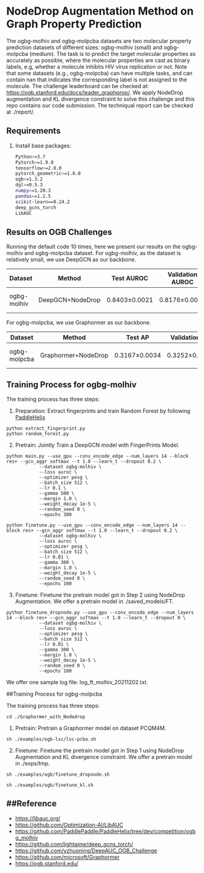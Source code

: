 # NodeDrop Augmentation Method on Graph Property Prediction
The ogbg-molhiv and ogbg-molpcba datasets are two molecular property prediction datasets of different sizes: ogbg-molhiv (small) and ogbg-molpcba (medium).
The task is to predict the target molecular properties as accurately as possible, where the molecular properties are cast as binary labels, e.g, whether a molecule inhibits HIV virus replication or not. Note that some datasets (e.g., ogbg-molpcba) can have multiple tasks, and can contain nan that indicates the corresponding label is not assigned to the molecule.
The challenge leaderboard can be checked at: https://ogb.stanford.edu/docs/leader_graphprop/.
We apply NodeDrop augmentation and KL divergence constraint to solve this challenge and this repo contains our code submission.
The techniqual report can be checked at ./report/.

## Requirements
1. Install base packages:
    ```bash
    Python>=3.7
    Pytorch>=1.9.0
    tensorflow>=2.0.0
    pytorch_geometric>=1.6.0
    ogb>=1.3.2
    dgl>=0.5.3
    numpy==1.20.3
    pandas==1.2.5
    scikit-learn==0.24.2
    deep_gcns_torch
    LibAUC
    ```

## Results on OGB Challenges
Running the default code 10 times, here we present our results on the ogbg-molhiv and ogbg-molpcba dataset. For ogbg-molhiv, as the dataset is relatively small, we use DeepGCN as our backbone.

| Dataset | Method             |Test AUROC    |Validation AUROC  | Parameters    | Hardware |
| ------------------ | ------------------ |------------------- | ----------------- | -------------- |----------|
| ogbg-molhiv | DeepGCN+NodeDrop   | 0.8403±0.0021 | 0.8176±0.0034 | 1019408   | Tesla V100 (32GB) |

For ogbg-molpcba, we use Graphormer as our backbone.

| Dataset | Method             |Test AP    |Validation AP  | Parameters    | Hardware |
|------------------- | ------------------ |------------------- | ----------------- | -------------- |----------|
| ogbg-molpcba | Graphormer+NodeDrop   | 0.3167±0.0034 | 0.3252±0.0043 | 119529665   | Tesla V100 (32GB) |



## Training Process for ogbg-molhiv
The training process has three steps: 
1) Preparation: Extract fingerprints and train Random Forest by following [PaddleHelix](https://github.com/PaddlePaddle/PaddleHelix/tree/dev/competition/ogbg_molhiv)
```
python extract_fingerprint.py
python random_forest.py
```
2) Pretrain: Jointly Train a DeepGCN model with FingerPrints Model.
``` 
python main.py --use_gpu --conv_encode_edge --num_layers 14 --block res+ --gcn_aggr softmax --t 1.0 --learn_t --dropout 0.2 \
            --dataset ogbg-molhiv \
            --loss auroc \
            --optimizer pesg \
            --batch_size 512 \
            --lr 0.1 \
            --gamma 500 \
            --margin 1.0 \
            --weight_decay 1e-5 \
            --random_seed 0 \
            --epochs 300

```
```
python finetune.py --use_gpu --conv_encode_edge --num_layers 14 --block res+ --gcn_aggr softmax --t 1.0 --learn_t --dropout 0.2 \
            --dataset ogbg-molhiv \
            --loss auroc \
            --optimizer pesg \
            --batch_size 512 \
            --lr 0.01 \
            --gamma 300 \
            --margin 1.0 \
            --weight_decay 1e-5 \
            --random_seed 0 \
            --epochs 100
```
3) Finetune: Finetune the pretrain model got in Step 2 using NodeDrop Augmentation. We offer a pretrain model in ./saved_models/FT.
```
python finetune_dropnode.py --use_gpu --conv_encode_edge --num_layers 14 --block res+ --gcn_aggr softmax --t 1.0 --learn_t --dropout 0 \
            --dataset ogbg-molhiv \
            --loss auroc \
            --optimizer pesg \
            --batch_size 512 \
            --lr 0.01 \
            --gamma 300 \
            --margin 1.0 \
            --weight_decay 1e-5 \
            --random_seed 0 \
            --epochs 100
```
We offer one sample log file: log_ft_molhiv_20211202.txt.


##Training Process for ogbg-molpcba

The training process has three steps:
```
cd ./Graphormer_with_Nodedrop
```
1) Pretrain: Pretrain a Graphormer model on dataset PCQM4M.
```
sh ./examples/ogb-lsc/lsc-pcba.sh
```
2) Finetune: Finetune the pretrain model got in Step 1 using NodeDrop Augmentation and KL divergence constraint. We offer a pretrain model in ./exps/tmp.

```
sh ./examples/ogb/finetune_dropnode.sh

sh ./examples/ogb/finetune_kl.sh
```


##Reference 
---------
- https://libauc.org/
- https://github.com/Optimization-AI/LibAUC
- https://github.com/PaddlePaddle/PaddleHelix/tree/dev/competition/ogbg_molhiv
- https://github.com/lightaime/deep_gcns_torch/
- https://github.com/yzhuoning/DeepAUC_OGB_Challenge
- https://github.com/microsoft/Graphormer
- https://ogb.stanford.edu/
